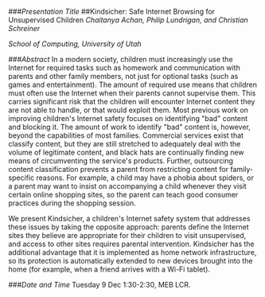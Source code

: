 ###_Presentation Title_
##Kindsicher: Safe Internet Browsing for Unsupervised Children
_Chaitanya Achan, Philip Lundrigan, and Christian Schreiner_

_School of Computing, University of Utah_

###_Abstract_
In a modern society, children must increasingly use the Internet for required tasks such as homework and communication with parents and other family members, not just for optional tasks (such as games and entertainment). The amount of required use means that children must often use the Internet when their parents cannot supervise them. This carries significant risk that the children will encounter Internet content they are not able to handle, or that would exploit them. Most previous work on improving children's Internet safety focuses on identifying "bad" content and blocking it. The amount of work to identify "bad" content is, however, beyond the capabilities of most families. Commercial services exist that classify content, but they are still stretched to adequately deal with the volume of legitimate content, and black hats are continually finding new means of circumventing the service's products. Further, outsourcing content classification prevents a parent from restricting content for family-specific reasons. For example, a child may have a phobia about spiders, or a parent may want to insist on accompanying a child whenever they visit certain online shopping sites, so the parent can teach good consumer practices during the shopping session.

We present Kindsicher, a children's Internet safety system that addresses these issues by taking the opposite approach: parents define the Internet sites they believe are appropriate for their children to visit unsupervised, and access to other sites requires parental intervention. Kindsicher has the additional advantage that it is implemented as home network infrastructure, so its protection is automatically extended to new devices brought into the home (for example, when a friend arrives with a Wi-Fi tablet).

###_Date and Time_
Tuesday 9 Dec 1:30-2:30, MEB LCR.
